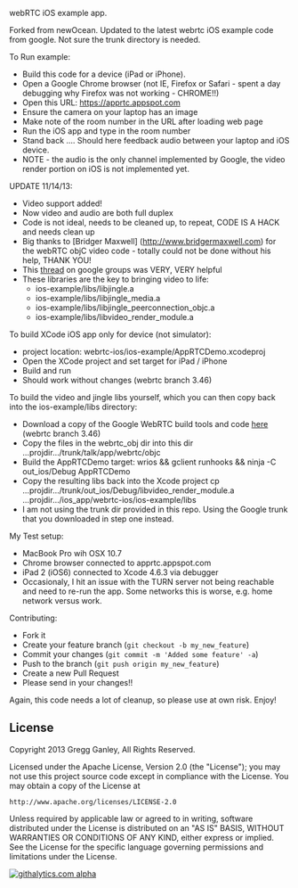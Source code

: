 webRTC iOS example app.

Forked from newOcean.  Updated to the latest webrtc iOS example code from google.  Not sure the trunk directory is needed.

To Run example:

- Build this code for a device (iPad or iPhone).
- Open a Google Chrome browser (not IE, Firefox or Safari - spent a day debugging why Firefox was not working - CHROME!!)
- Open this URL: https://apprtc.appspot.com
- Ensure the camera on your laptop has an image
- Make note of the room number in the URL after loading web page
- Run the iOS app and type in the room number
- Stand back .... Should here feedback audio between your laptop and iOS device.
- NOTE - the audio is the only channel implemented by Google, the video render portion on iOS is not implemented yet.


UPDATE 11/14/13:
- Video support added!
- Now video and audio are both full duplex
- Code is not ideal, needs to be cleaned up, to repeat, CODE IS A HACK and needs clean up
- Big thanks to [Bridger Maxwell] (http://www.bridgermaxwell.com) for the webRTC objC video code - totally could not be done without his help, THANK YOU!
- This [thread](https://groups.google.com/forum/#!msg/discuss-webrtc/vBD_A7gY9Io/I5YFux--6HgJ) on google groups was VERY, VERY helpful
- These libraries are the key to bringing video to life:
    - ios-example/libs/libjingle.a
    - ios-example/libs/libjingle_media.a
    - ios-example/libs/libjingle_peerconnection_objc.a
    - ios-example/libs/libvideo_render_module.a

To build XCode iOS app only for device (not simulator):
- project location: webrtc-ios/ios-example/AppRTCDemo.xcodeproj 
- Open the XCode project and set target for iPad / iPhone
- Build and run
- Should work without changes
(webrtc branch 3.46)

To build the video and jingle libs yourself, which you can then copy back into the ios-example/libs directory:
- Download a copy of the Google WebRTC build tools and code [here](http://www.webrtc.org/reference/getting-started)
    (webrtc branch 3.46)
- Copy the files in the webrtc_obj dir into this dir ...projdir.../trunk/talk/app/webrtc/objc
- Build the AppRTCDemo target: wrios && gclient runhooks && ninja -C out_ios/Debug AppRTCDemo
- Copy the resulting libs back into the Xcode project
      cp ...projdir.../trunk/out_ios/Debug/libvideo_render_module.a ...projdir.../ios_app/webrtc-ios/ios-example/libs
- I am not using the trunk dir provided in this repo.  Using the Google trunk that you downloaded in step one instead. 

My Test setup:
- MacBook Pro wih OSX 10.7
- Chrome browser connected to apprtc.appspot.com
- iPad 2 (iOS6) connected to Xcode 4.6.3 via debugger
- Occasionaly, I hit an issue with the TURN server not being reachable and need to re-run the app.  Some networks this is worse, e.g. home network versus work.

Contributing:
- Fork it
- Create your feature branch (`git checkout -b my_new_feature`)
- Commit your changes (`git commit -m 'Added some feature' -a`)
- Push to the branch (`git push origin my_new_feature`)
- Create a new Pull Request
- Please send in your changes!!

Again, this code needs a lot of cleanup, so please use at own risk.  Enjoy!

## License

Copyright 2013 Gregg Ganley, All Rights Reserved.

Licensed under the Apache License, Version 2.0 (the "License");
you may not use this project source code except in compliance with the License.
You may obtain a copy of the License at

    http://www.apache.org/licenses/LICENSE-2.0

Unless required by applicable law or agreed to in writing, software
distributed under the License is distributed on an "AS IS" BASIS,
WITHOUT WARRANTIES OR CONDITIONS OF ANY KIND, either express or implied.
See the License for the specific language governing permissions and
limitations under the License.



[![githalytics.com alpha](https://cruel-carlota.pagodabox.com/915416e9106d19e5a8805c7ff9f27f61 "githalytics.com")](http://githalytics.com/gandg/webrtc-ios)

